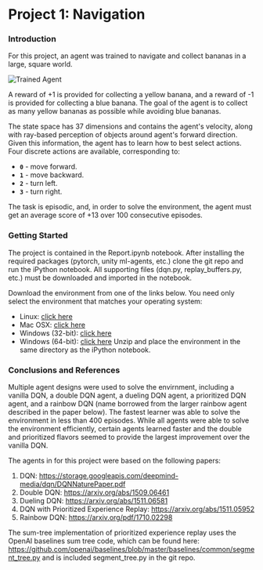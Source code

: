 [//]: # (Image References)

[image1]: https://user-images.githubusercontent.com/10624937/42135619-d90f2f28-7d12-11e8-8823-82b970a54d7e.gif "Trained Agent"

# Project 1: Navigation

### Introduction

For this project, an agent was trained to navigate and collect bananas in a large, square world.  

![Trained Agent][image1]

A reward of +1 is provided for collecting a yellow banana, and a reward of -1 is provided for collecting a blue banana. The goal of the agent is to collect as many yellow bananas as possible while avoiding blue bananas.  

The state space has 37 dimensions and contains the agent's velocity, along with ray-based perception of objects around agent's forward direction.  Given this information, the agent has to learn how to best select actions.  Four discrete actions are available, corresponding to:
- **`0`** - move forward.
- **`1`** - move backward.
- **`2`** - turn left.
- **`3`** - turn right.

The task is episodic, and, in order to solve the environment, the agent must get an average score of +13 over 100 consecutive episodes.

### Getting Started

The project is contained in the Report.ipynb notebook. After installing the required packages (pytorch, unity ml-agents, etc.) clone the git repo and run the iPython notebook. All supporting files (dqn.py, replay_buffers.py, etc.) must be downloaded and imported in the notebook.

Download the environment from one of the links below.  You need only select the environment that matches your operating system:
- Linux: [click here](https://s3-us-west-1.amazonaws.com/udacity-drlnd/P1/Banana/Banana_Linux.zip)
- Mac OSX: [click here](https://s3-us-west-1.amazonaws.com/udacity-drlnd/P1/Banana/Banana.app.zip)
- Windows (32-bit): [click here](https://s3-us-west-1.amazonaws.com/udacity-drlnd/P1/Banana/Banana_Windows_x86.zip)
- Windows (64-bit): [click here](https://s3-us-west-1.amazonaws.com/udacity-drlnd/P1/Banana/Banana_Windows_x86_64.zip)
Unzip and place the environment in the same directory as the iPython notebook.

### Conclusions and References

Multiple agent designs were used to solve the envirnment, including a vanilla DQN, a double DQN agent, a dueling DQN agent, a prioritized DQN agent, and a rainbow DQN (name borrowed from the larger rainbow agent described in the paper below). The fastest learner was able to solve the environment in less than 400 episodes. While all agents were able to solve the environment efficiently, certain agents learned faster and the double and prioritized flavors seemed to provide the largest improvement over the vanilla DQN.

The agents in for this project were based on the following papers:
1. DQN: https://storage.googleapis.com/deepmind-media/dqn/DQNNaturePaper.pdf
2. Double DQN: https://arxiv.org/abs/1509.06461
3. Dueling DQN: https://arxiv.org/abs/1511.06581
4. DQN with Prioritized Experience Replay: https://arxiv.org/abs/1511.05952
5. Rainbow DQN: https://arxiv.org/pdf/1710.02298

The sum-tree implementation of prioritized experience replay uses the OpenAI baselines sum tree code, which can be found here: https://github.com/openai/baselines/blob/master/baselines/common/segment_tree.py and is included segment_tree.py in the git repo.
